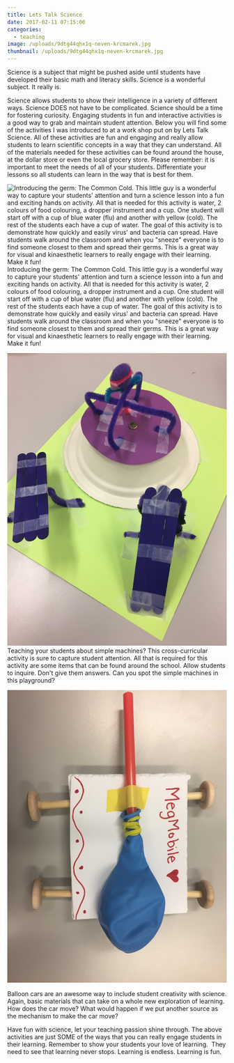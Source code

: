 ```yaml
---
title: Lets Talk Science
date: 2017-02-11 07:15:00
categories:
  - teaching
image: /uploads/9dtg44qhx1q-neven-krcmarek.jpg
thumbnail: /uploads/9dtg44qhx1q-neven-krcmarek.jpg
---
```



Science is a subject that might be pushed aside until students have developed their basic math and literacy skills. Science is a wonderful subject. It really is.

Science allows students to show their intelligence in a variety of different ways. Science DOES not have to be complicated. Science should be a time for fostering curiosity. Engaging students in fun and interactive activities is a good way to grab and maintain student attention. Below you will find some of the activities I was introduced to at a work shop put on by Lets Talk Science. All of these activities are fun and engaging and really allow students to learn scientific concepts in a way that they can understand. All of the materials needed for these activities can be found around the house, at the dollar store or even the local grocery store. Please remember: it is important to meet the needs of all of your students. Differentiate your lessons so all students can learn in the way that is best for them.

![Introducing the germ: The Common Cold. This little guy is a wonderful way to capture your students' attention and turn a science lesson into a fun and exciting hands on activity. All that is needed for this activity is water, 2 colours of food colouring, a dropper instrument and a cup. One student will start off with a cup of blue water (flu) and another with yellow (cold). The rest of the students each have a cup of water. The goal of this activity is to demonstrate how quickly and easily virus' and bacteria can spread. Have students walk around the classroom and when you &quot;sneeze&quot; everyone is to find someone closest to them and spread their germs. This is a great way for visual and kinaesthetic learners to really engage with their learning. Make it fun!](/uploads/versions/img-8829---x----3264-2448x---.JPG)Introducing the germ: The Common Cold. This little guy is a wonderful way to capture your students' attention and turn a science lesson into a fun and exciting hands on activity. All that is needed for this activity is water, 2 colours of food colouring, a dropper instrument and a cup. One student will start off with a cup of blue water (flu) and another with yellow (cold). The rest of the students each have a cup of water. The goal of this activity is to demonstrate how quickly and easily virus' and bacteria can spread. Have students walk around the classroom and when you "sneeze" everyone is to find someone closest to them and spread their germs. This is a great way for visual and kinaesthetic learners to really engage with their learning. Make it fun!

![Teaching your students about simple machines? This cross-curricular activity is sure to capture student attention. All that is required for this activity are some items that can be found around the school. Allow students to inquire. Don't give them answers. Can you spot the simple machines in this playground?](/uploads/versions/img-8838---x----3264-2448x---.JPG)Teaching your students about simple machines? This cross-curricular activity is sure to capture student attention. All that is required for this activity are some items that can be found around the school. Allow students to inquire. Don't give them answers. Can you spot the simple machines in this playground?

![Balloon cars are an awesome way to include student creativity with science. Again, basic materials that can take on a whole new exploration of learning. How does the car move? What would happen if we put another source as the mechanism to make the car move?](/uploads/versions/img-8826---x----3264-2448x---.JPG)

Balloon cars are an awesome way to include student creativity with science. Again, basic materials that can take on a whole new exploration of learning. How does the car move? What would happen if we put another source as the mechanism to make the car move?

Have fun with science, let your teaching passion shine through. The above activities are just SOME of the ways that you can really engage students in their learning. Remember to show your students your love of learning. &nbsp;They need to see that learning never stops. Learning is endless. Learning is fun.